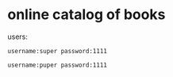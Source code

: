 # online catalog of books

users:

    username:super password:1111

    username:puper password:1111